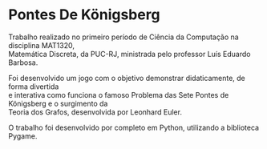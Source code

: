 # Pontes De Königsberg

Trabalho realizado no primeiro período de Ciência da Computação na disciplina MAT1320,  
Matemática Discreta, da PUC-RJ, ministrada pelo professor Luís Eduardo Barbosa.

Foi desenvolvido um jogo com o objetivo demonstrar didaticamente, de forma divertida  
e interativa como funciona o famoso Problema das Sete Pontes de Königsberg e o surgimento da  
Teoria dos Grafos, desenvolvida por Leonhard Euler.

O trabalho foi desenvolvido por completo em Python, utilizando a biblioteca Pygame.
